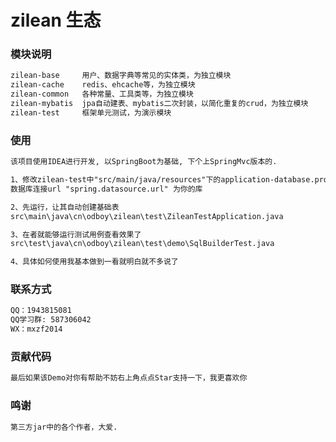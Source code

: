 # zilean 生态

### 模块说明
```txt
zilean-base     用户、数据字典等常见的实体类，为独立模块  
zilean-cache    redis、ehcache等，为独立模块  
zilean-common   各种常量、工具类等，为独立模块  
zilean-mybatis  jpa自动建表、mybatis二次封装，以简化重复的crud，为独立模块  
zilean-test     框架单元测试，为演示模块
```

### 使用
```txt
该项目使用IDEA进行开发, 以SpringBoot为基础, 下个上SpringMvc版本的.

1、修改zilean-test中"src/main/java/resources"下的application-database.properties中的
数据库连接url "spring.datasource.url" 为你的库

2、先运行，让其自动创建基础表
src\main\java\cn\odboy\zilean\test\ZileanTestApplication.java

3、在者就能够运行测试用例查看效果了
src\test\java\cn\odboy\zilean\test\demo\SqlBuilderTest.java

4、具体如何使用我基本做到一看就明白就不多说了
```

### 联系方式
```txt
QQ：1943815081
QQ学习群: 587306042
WX：mxzf2014
```

### 贡献代码
```txt
最后如果该Demo对你有帮助不妨右上角点点Star支持一下，我更喜欢你
```

### 鸣谢
```txt
第三方jar中的各个作者，大爱.
```
